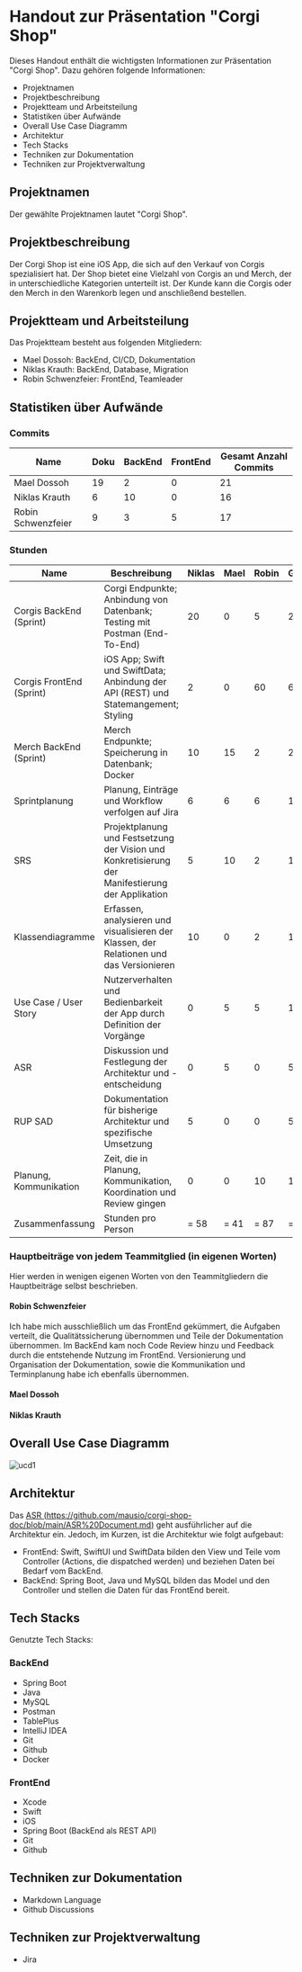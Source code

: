 # Handout zur Präsentation "Corgi Shop"

Dieses Handout enthält die wichtigsten Informationen zur Präsentation "Corgi Shop". Dazu gehören folgende Informationen:

- Projektnamen
- Projektbeschreibung
- Projektteam und Arbeitsteilung
- Statistiken über Aufwände
- Overall Use Case Diagramm
- Architektur
- Tech Stacks
- Techniken zur Dokumentation
- Techniken zur Projektverwaltung

## Projektnamen

Der gewählte Projektnamen lautet "Corgi Shop".

## Projektbeschreibung

Der Corgi Shop ist eine iOS App, die sich auf den Verkauf von Corgis spezialisiert hat.
Der Shop bietet eine Vielzahl von Corgis an und Merch, der in unterschiedliche Kategorien unterteilt ist.
Der Kunde kann die Corgis oder den Merch in den Warenkorb legen und anschließend bestellen.

## Projektteam und Arbeitsteilung

Das Projektteam besteht aus folgenden Mitgliedern:

- Mael Dossoh: BackEnd, CI/CD, Dokumentation
- Niklas Krauth: BackEnd, Database, Migration
- Robin Schwenzfeier: FrontEnd, Teamleader

## Statistiken über Aufwände

### Commits
<table>
  <thead>
    <tr>
      <th>Name</th>
      <th>Doku</th>
      <th>BackEnd</th>
      <th>FrontEnd</th>
      <th>Gesamt Anzahl Commits</th>
    </tr>
  </thead>
  <tbody>
    <tr>
      <td>Mael Dossoh</td>
      <td>19</td>
      <td>2</td>
      <td>0</td>
      <td>21</td>
    </tr>
    <tr>
      <td>Niklas Krauth</td>
      <td>6</td>
      <td>10</td>
      <td>0</td>
      <td>16</td>
    </tr> 
    <tr>
      <td>Robin Schwenzfeier</td>
      <td>9</td>
      <td>3</td>
      <td>5</td>
      <td>17</td>
    </tr>
  </tbody>
</table>

### Stunden

<table>
  <thead>
    <tr>
      <th>Name</th>
      <th>Beschreibung </th>
      <th>Niklas</th>
      <th>Mael</th>
      <th>Robin</th>
      <th>Gesamt</th>
    </tr>
  </thead>
  <tbody>
    <tr>
      <td>Corgis BackEnd (Sprint)</td>
      <td>Corgi Endpunkte; Anbindung von Datenbank; Testing mit Postman (End-To-End)</td>
      <td>20</td>
      <td>0</td>
      <td>5</td>
      <td>25</td>
    </tr>
    <tr>
      <td>Corgis FrontEnd (Sprint)</td>
      <td>iOS App; Swift und SwiftData; Anbindung der API (REST) und Statemangement; Styling</td>
      <td>2</td>
      <td>0</td>
      <td>60</td>
      <td>62</td>
    </tr>
    <tr>
      <td>Merch BackEnd (Sprint)</td>
      <td>Merch Endpunkte; Speicherung in Datenbank; Docker</td>
      <td>10</td>
      <td>15</td>
      <td>2</td>
      <td>27</td>
    </tr>
    <tr>
      <td>Sprintplanung</td>
      <td>Planung, Einträge und Workflow verfolgen auf Jira</td>
      <td>6</td>
      <td>6</td>
      <td>6</td>
      <td>18</td>
    </tr>
    <tr>
      <td>SRS</td>
      <td>Projektplanung und Festsetzung der Vision und Konkretisierung der Manifestierung der Applikation</td>
      <td>5</td>
      <td>10</td>
      <td>2</td>
      <td>17</td>
    </tr>
    <tr>
      <td>Klassendiagramme</td>
      <td>Erfassen, analysieren und visualisieren der Klassen, der Relationen und das Versionieren</td>
      <td>10</td>
      <td>0</td>
      <td>2</td>
      <td>12</td>
    </tr>
    <tr>
      <td>Use Case / User Story</td>
      <td>Nutzerverhalten und Bedienbarkeit der App durch Definition der Vorgänge</td>
      <td>0</td>
      <td>5</td>
      <td>5</td>
      <td>10</td>
    </tr>
    <tr>
      <td>ASR</td>
      <td>Diskussion und Festlegung der Architektur und -entscheidung</td>
      <td>0</td>
      <td>5</td>
      <td>0</td>
      <td>5</td>
    </tr>
    <tr>
      <td>RUP SAD</td>
      <td>Dokumentation für bisherige Architektur und spezifische Umsetzung</td>
      <td>5</td>
      <td>0</td>
      <td>0</td>
      <td>5</td>
    </tr>
    <tr>
      <td>Planung, Kommunikation</td>
      <td>Zeit, die in Planung, Kommunikation, Koordination und Review gingen</td>
      <td>0</td>
      <td>0</td>
      <td>10</td>
      <td>10</td>
    </tr>
    <tr>
      <td>Zusammenfassung</td>
      <td>Stunden pro Person</td>
      <td>= 58</td>
      <td>= 41</td>
      <td>= 87</td>
      <td>= 186</td>
    </tr>
  </tbody>
</table>


### Hauptbeiträge von jedem Teammitglied (in eigenen Worten)
Hier werden in wenigen eigenen Worten von den Teammitgliedern die Hauptbeiträge selbst beschrieben.

#### Robin Schwenzfeier
Ich habe mich ausschließlich um das FrontEnd gekümmert, die Aufgaben verteilt, die Qualitätssicherung übernommen und Teile der Dokumentation übernommen.
Im BackEnd kam noch Code Review hinzu und Feedback durch die entstehende Nutzung im FrontEnd.
Versionierung und Organisation der Dokumentation, sowie die Kommunikation und Terminplanung habe ich ebenfalls übernommen.

####  Mael Dossoh 


#### Niklas Krauth

## Overall Use Case Diagramm
![ucd1](https://github.com/mausio/corgi-shop-doc/assets/122524882/3a5d41ba-8358-4f5e-aacd-e3df6feb296a)

## Architektur
Das [ASR (https://github.com/mausio/corgi-shop-doc/blob/main/ASR%20Document.md)](https://github.com/mausio/corgi-shop-doc/blob/main/ASR%20Document.md) geht ausführlicher auf die Architektur ein.
Jedoch, im Kurzen, ist die Architektur wie folgt aufgebaut:
- FrontEnd: Swift, SwiftUI und SwiftData bilden den View und Teile vom Controller (Actions, die dispatched werden) und beziehen Daten bei Bedarf vom BackEnd.
- BackEnd: Spring Boot, Java und MySQL bilden das Model und den Controller und stellen die Daten für das FrontEnd bereit.

## Tech Stacks
Genutzte Tech Stacks:

### BackEnd

- Spring Boot
- Java
- MySQL
- Postman
- TablePlus
- IntelliJ IDEA
- Git
- Github
- Docker

### FrontEnd

- Xcode
- Swift 
- iOS
- Spring Boot (BackEnd als REST API)
- Git
- Github

## Techniken zur Dokumentation

- Markdown Language
- Github Discussions

## Techniken zur Projektverwaltung
- Jira
